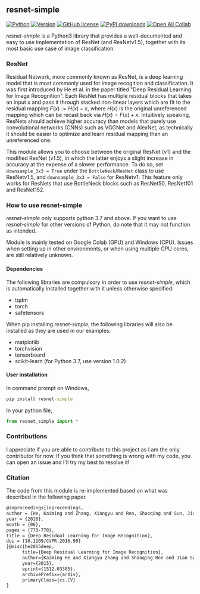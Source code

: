 ## resnet-simple

[![Python](https://img.shields.io/pypi/pyversions/resnet-simple.svg?style=plastic)](https://badge.fury.io/py/resnet-simple) [![Version](https://img.shields.io/pypi/v/resnet-simple.svg?logo=pypi)](https://badge.fury.io/py/resnet-simple) [![GitHub license](https://img.shields.io/github/license/denselance/resnet-simple.svg)](https://github.com/DenseLance/resnet-simple/blob/main/LICENSE) [![PyPI downloads](https://img.shields.io/pypi/dm/resnet-simple.svg)](https://pypistats.org/packages/resnet-simple) [![Open All Collab](https://colab.research.google.com/assets/colab-badge.svg)](https://colab.research.google.com/github/DenseLance/resnet-simple/blob/main/examples/ResNet50_(CIFAR10,_Single_Label_Classification).ipynb)

*resnet-simple* is a Python3 library that provides a well-documented and easy to use implementation of ResNet (and ResNetv1.5), together with its most basic use case of image classification.

### ResNet

Residual Network, more commonly known as ResNet, is a deep learning model that is most commonly used for image recogition and classification. It was first introduced by He et al. in the paper titled "Deep Residual Learning for Image Recognition". Each ResNet has multiple residual blocks that takes an input $x$ and pass it through stacked non-linear layers which are fit to the residual mapping $F(x) := H(x) - x$, where $H(x)$ is the original unreferenced mapping which can be recast back via $H(x) = F(x) + x$. Intuitively speaking, ResNets should achieve higher accuracy than models that purely use convolutional networks (CNNs) such as VGGNet and AlexNet, as technically it should be easier to optimize and learn residual mapping than an unreferenced one.

This module allows you to choose between the original ResNet (v1) and the <a src = "https://catalog.ngc.nvidia.com/orgs/nvidia/resources/resnet_50_v1_5_for_pytorch">modified ResNet (v1.5)</a>, in which the latter enjoys a slight increase in accuracy at the expense of a slower performance. To do so, set `downsample_3x3 = True` under the `BottleNeck`/`ResNet` class to use ResNetv1.5, and `downsample_3x3 = False` for ResNetv1. This feature only works for ResNets that use BottleNeck blocks such as ResNet50, ResNet101 and ResNet152.

### How to use resnet-simple

*resnet-simple* only supports python 3.7 and above. If you want to use *resnet-simple* for other versions of Python, do note that it may not function as intended.

Module is mainly tested on Google Colab (GPU) and Windows (CPU). Issues when setting up in other environments, or when using multiple GPU cores, are still relatively unknown.

#### Dependencies

The following libraries are compulsory in order to use *resnet-simple*, which is automatically installed together with it unless otherwise specified:

* tqdm
* torch
* safetensors

When pip installing *resnet-simple*, the following libraries will also be installed as they are used in our examples:

* matplotlib
* torchvision
* tensorboard
* scikit-learn (for Python 3.7, use version 1.0.2)

#### User installation

In command prompt on Windows,

```cmd
pip install resnet-simple
```

In your python file,

```python
from resnet_simple import *
```

### Contributions

I appreciate if you are able to contribute to this project as I am the only contributor for now. If you think that something is wrong with my code, you can open an issue and I'll try my best to resolve it!

### Citation

The code from this module is re-implemented based on what was described in the following paper.

```tex
@inproceedings{inproceedings,
author = {He, Kaiming and Zhang, Xiangyu and Ren, Shaoqing and Sun, Jian},
year = {2016},
month = {06},
pages = {770-778},
title = {Deep Residual Learning for Image Recognition},
doi = {10.1109/CVPR.2016.90}
}@misc{he2015deep,
      title={Deep Residual Learning for Image Recognition}, 
      author={Kaiming He and Xiangyu Zhang and Shaoqing Ren and Jian Sun},
      year={2015},
      eprint={1512.03385},
      archivePrefix={arXiv},
      primaryClass={cs.CV}
}
```

